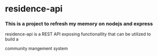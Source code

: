 # residence-api
<h3>This is a project to refresh my memory on nodejs and express</h3>

<p>residence-api is a REST API exposing functionallity that can be utilized to build a</p>
<p>community mangement system</p>


